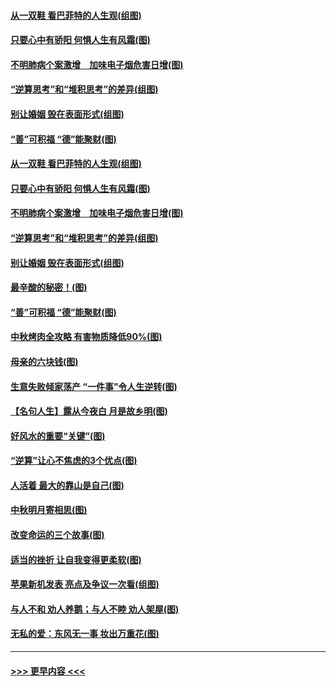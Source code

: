 #### [从一双鞋 看巴菲特的人生观(组图)](../pages/p8/907311.md?t=09141811) 
#### [只要心中有骄阳 何惧人生有风霜(图)](../pages/p8/907320.md?t=09141811) 
#### [不明肺病个案激增　加味电子烟危害日增(图)](../pages/p8/907307.md?t=09141811) 
#### [“逆算思考”和“堆积思考”的差异(组图)](../pages/p8/907229.md?t=09141811) 
#### [别让婚姻 毁在表面形式(组图)](../pages/p8/907118.md?t=09141811) 
#### [“善”可积福 “德”能聚财(图)](../pages/p8/906906.md?t=09141811) 
#### [从一双鞋 看巴菲特的人生观(组图)](../pages/p8/907311.md?t=09141811) 
#### [只要心中有骄阳 何惧人生有风霜(图)](../pages/p8/907320.md?t=09141811) 
#### [不明肺病个案激增　加味电子烟危害日增(图)](../pages/p8/907307.md?t=09141811) 
#### [“逆算思考”和“堆积思考”的差异(组图)](../pages/p8/907229.md?t=09141811) 
#### [别让婚姻 毁在表面形式(组图)](../pages/p8/907118.md?t=09141811) 
#### [最辛酸的秘密！(图)](../pages/p8/906327.md?t=09141811) 
#### [“善”可积福 “德”能聚财(图)](../pages/p8/906906.md?t=09141811) 
#### [中秋烤肉全攻略 有害物质降低90%(图)](../pages/p8/907227.md?t=09141811) 
#### [母亲的六块钱(图)](../pages/p8/907107.md?t=09141811) 
#### [生意失败倾家荡产 “一件事”令人生逆转(图)](../pages/p8/907101.md?t=09141811) 
#### [【名句人生】露从今夜白 月是故乡明(图)](../pages/p8/906558.md?t=09141811) 
#### [好风水的重要“关键”(图)](../pages/p8/907087.md?t=09141811) 
#### [“逆算”让心不焦虑的3个优点(图)](../pages/p8/907070.md?t=09141811) 
#### [人活着 最大的靠山是自己(图)](../pages/p8/906329.md?t=09141811) 
#### [中秋明月寄相思(图)](../pages/p8/906932.md?t=09141811) 
#### [改变命运的三个故事(图)](../pages/p8/906257.md?t=09141811) 
#### [适当的挫折 让自我变得更柔软(图)](../pages/p8/906984.md?t=09141811) 
#### [苹果新机发表 亮点及争议一次看(组图)](../pages/p8/906967.md?t=09141811) 
#### [与人不和 劝人养鹅；与人不睦 劝人架屋(图)](../pages/p8/906905.md?t=09141811) 
#### [无私的爱：东风无一事 妆出万重花(图)](../pages/p8/906862.md?t=09141811) 

----
#### [ >>> 更早内容 <<< ](../indexes/p8-earlier.md)
